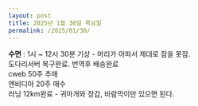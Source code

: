 ```yaml
---
layout: post
title: 2025년 1월 30일 목요일
permalink: /2025/01/30/
---
```

**수면** : 1시 ~ 12시 30분 기상 - 머리가 아파서 제대로 잠을 못잠.<br/>
도다리서버 복구완료. 번역후 배송완료<br/>
cweb 50주 추매<br/>
엔비디아 20주 매수<br/>
러닝 12km완료 - 귀마개와 장갑, 바람막이만 있으면 된다.